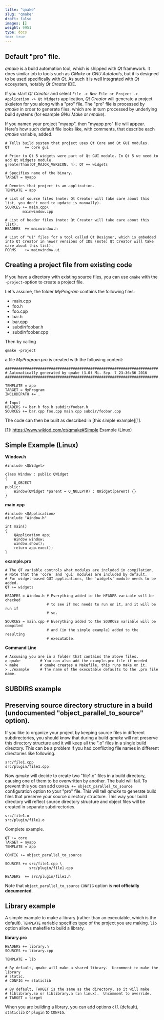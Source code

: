 ```yaml
---
title: "qmake"
slug: "qmake"
draft: false
images: []
weight: 9951
type: docs
toc: true
---
```


## Default "pro" file.
*qmake* is a build automation tool, which is shipped with *Qt* framework. It does similar job to tools such as *CMake* or *GNU Autotools*, but it is designed to be used specifically with *Qt*. As such it is well integrated with *Qt* ecosystem, notably *Qt Creator* IDE.

If you start *Qt Creator* and select `File -> New File or Project -> Application -> Qt Widgets` application, *Qt Creator* will generate a project skeleton for you along with a "pro" file. The "pro" file is processed by *qmake* in order to generate files, which are in turn processed by underlying build systems (for example *GNU Make* or *nmake*).

If you named your project "myapp", then "myapp.pro" file will appear. Here's how such default file looks like, with comments, that describe each *qmake* variable, added.

    # Tells build system that project uses Qt Core and Qt GUI modules.
    QT       += core gui
    
    # Prior to Qt 5 widgets were part of Qt GUI module. In Qt 5 we need to add Qt Widgets module.
    greaterThan(QT_MAJOR_VERSION, 4): QT += widgets
    
    # Specifies name of the binary.
    TARGET = myapp
    
    # Denotes that project is an application.
    TEMPLATE = app
    
    # List of source files (note: Qt Creator will take care about this list, you don't need to update is manually).
    SOURCES += main.cpp\
            mainwindow.cpp
    
    # List of header files (note: Qt Creator will take care about this list).
    HEADERS  += mainwindow.h
    
    # List of "ui" files for a tool called Qt Designer, which is embedded into Qt Creator in newer versions of IDE (note: Qt Creator will take care about this list).
    FORMS    += mainwindow.ui


## Creating a project file from existing code
If you have a directory with existing source files, you can use `qmake` with the `-project`-option to create a project file.

Let's assume, the folder *MyProgram* contains the following files:

- main.cpp
- foo.h
- foo.cpp
- bar.h
- bar.cpp
- subdir/foobar.h
- subdir/foobar.cpp

Then by calling

    qmake -project

a file *MyProgram.pro* is created with the following content:

    ######################################################################
    # Automatically generated by qmake (3.0) Mi. Sep. 7 23:36:56 2016
    ######################################################################
    
    TEMPLATE = app
    TARGET = MyProgram
    INCLUDEPATH += .
    
    # Input
    HEADERS += bar.h foo.h subdir/foobar.h
    SOURCES += bar.cpp foo.cpp main.cpp subdir/foobar.cpp

The code can then be built as described in [this simple example][1].


  [1]: https://www.wikiod.com/qt/qmake#Simple Example (Linux)

## Simple Example (Linux)
**Window.h**

    #include <QWidget>

    class Window : public QWidget
    {
        Q_OBJECT
    public:
        Window(QWidget *parent = Q_NULLPTR) : QWidget(parent) {}
    }

**main.cpp**

    #include <QApplication>
    #include "Window.h"

    int main()
    {
        QApplication app;
        Window window;
        window.show();
        return app.exec();
    }

**example.pro**
    
    # The QT variable controls what modules are included in compilation.
    # Note that the 'core' and 'gui' modules are included by default.
    # For widget-based GUI applications, the 'widgets' module needs to be added.
    QT += widgets  

    HEADERS = Window.h # Everything added to the HEADER variable will be checked 
                       # to see if moc needs to run on it, and it will be run if
                       # so.

    SOURCES = main.cpp # Everything added to the SOURCES variable will be compiled
                       # and (in the simple example) added to the resulting
                       # executable.

**Command Line**

    # Assuming you are in a folder that contains the above files.
    > qmake         # You can also add the example.pro file if needed
    > make          # qmake creates a Makefile, this runs make on it.
    > ./example     # The name of the executable defaults to the .pro file name.

## SUBDIRS example


## Preserving source directory structure in a build (undocumented  "object_parallel_to_source" option).
If you like to organize your project by keeping source files in different subdirectories, you should know that during a build *qmake* will not preserve this directory structure and it will keep all the ".o" files in a single build directory. This can be a problem if you had conflicting file names in different directories like following.

    src/file1.cpp
    src/plugin/file1.cpp

Now *qmake* will decide to create two "file1.o" files in a build directory, causing one of them to be overwritten by another. The buld will fail. To prevent this you can add `CONFIG += object_parallel_to_source` configuration option to your "pro" file.
This will tell *qmake* to generate build files that preserve your source directory structure. This way your build directory will reflect source directory structure and object files will be created in separate subdirectories.

    src/file1.o
    src/plugin/file1.o

Complete example.

    QT += core
    TARGET = myapp
    TEMPLATE = app

    CONFIG += object_parallel_to_source

    SOURCES += src/file1.cpp \
               src/plugin/file1.cpp

    HEADERS  += src/plugin/file1.h

Note that `object_parallel_to_source` `CONFIG` option is **not officially documented**.

## Library example
A simple example to make a library (rather than an executable, which is the default). `TEMPLATE` variable specifies type of the project you are making. `lib` option allows makefile to build a library.

**library.pro**

    HEADERS += library.h
    SOURCES += library.cpp

    TEMPLATE = lib

    # By default, qmake will make a shared library.  Uncomment to make the library 
    # static.
    # CONFIG += staticlib

    # By default, TARGET is the same as the directory, so it will make 
    # liblibrary.so or liblibrary.a (in linux).  Uncomment to override.
    # TARGET = target

When you are building a library, you can add options `dll` (default), `staticlib` or `plugin` to `CONFIG`.

